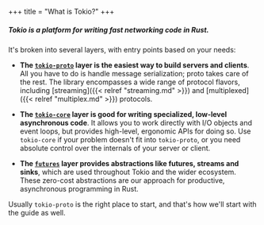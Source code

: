+++
title = "What is Tokio?"
+++

##### Tokio is a platform for writing fast networking code in Rust.

It's broken into several layers, with entry points based on your needs:

* **The [`tokio-proto`] layer is the easiest way to build servers and
  clients**. All you have to do is handle message serialization; proto takes
  care of the rest.  The library encompasses a wide range of protocol flavors,
  including [streaming]({{< relref "streaming.md" >}}) and
  [multiplexed]({{< relref "multiplex.md" >}}) protocols.

* **The [`tokio-core`] layer is good for writing specialized, low-level
  asynchronous code**. It allows you to work directly with I/O objects and event
  loops, but provides high-level, ergonomic APIs for doing so. Use `tokio-core`
  if your problem doesn't fit into `tokio-proto`, or you need absolute control
  over the internals of your server or client.

* **The [`futures`] layer provides abstractions like futures, streams and
  sinks**, which are used throughout Tokio and the wider ecosystem. These
  zero-cost abstractions are our approach for productive, asynchronous
  programming in Rust.

Usually `tokio-proto` is the right place to start, and that's how we'll start
with the guide as well.

[`tokio-proto`]: https://docs.rs/tokio-proto
[`tokio-core`]: https://docs.rs/tokio-core
[`futures`]: https://docs.rs/futures
